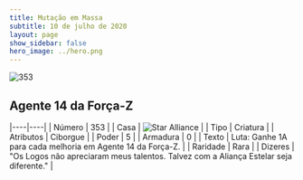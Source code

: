 ```yaml
---
title: Mutação em Massa
subtitle: 10 de julho de 2020
layout: page
show_sidebar: false
hero_image: ../hero.png
---
```


![353](https://cdn.keyforgegame.com/media/card_front/pt/479_353_3GQ3XM88H2QW_pt.png)

## Agente 14 da Força-Z

|----|----|
| Número | 353 |
| Casa | ![Star Alliance](https://archonarcana.com/images/thumb/7/7d/Star_Alliance.png/22px-Star_Alliance.png "Aliança Estelar") |
| Tipo | Criatura |
| Atributos | Ciborgue |
| Poder | 5 |
| Armadura | 0 |
| Texto | Luta: Ganhe 1A para cada melhoria em Agente 14 da Força-Z. |
| Raridade | Rara |
| Dizeres | "Os Logos não apreciaram meus talentos. Talvez com a Aliança Estelar seja diferente." |

